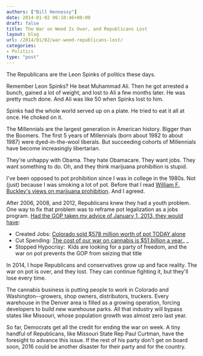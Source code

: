 ```yaml
---
authors: ["Bill Hennessy"]
date: 2014-01-02 06:10:46+00:00
draft: false
title: The War on Weed Is Over, and Republicans Lost
layout: blog
url: /2014/01/02/war-weed-republicans-lost/
categories:
- Politics
type: "post"
---
```


The Republicans are the Leon Spinks of politics these days.

Remember Leon Spinks? He beat Muhammad Ali. Then he got arrested a bunch, gained a lot of weight, and lost to Ali a few months later. He was pretty much done. And Ali was like 50 when Spinks lost to him.

Spinks had the whole world served up on a plate. He tried to eat it all at once. He choked on it.

The Millennials are the largest generation in American history. Bigger than the Boomers. The first 5 years of Millennials (born about 1982 to about 1987) were dyed-in-the-wool liberals. But succeeding cohorts of Millennials have become increasingly libertarian.

They're unhappy with Obama. They hate Obamacare. They want jobs. They want something to do. Oh, and they think marijuana prohibition is stupid.

I've been opposed to pot prohibition since I was in college in the 1980s. Not (just) because I was smoking a lot of pot. Before that I read [William F. Buckley's views on marijuana prohibition](https://hennessysview.com/2013/02/27/weednesday-post-why-the-gop-needs-to-champion-marijuana-law-reform/). And I agreed.

After 2006, 2008, and 2012, Republicans knew they had a youth problem. One way to fix that problem was to reframe pot legalization as a jobs program. [Had the GOP taken my advice of January 1, 2013, they would have](https://hennessysview.com/2013/01/01/its-time-to-end-war-on-weed/):



  * Created Jobs: [Colorado sold $578 million worth of pot TODAY alone](https://www.bloomberg.com/news/2013-12-31/pot-shops-in-denver-open-door-to-578-million-in-sales.html)
  * Cut Spending: [The cost of our war on cannabis is $51 _billion_ a year](https://www.drugpolicy.org/wasted-tax-dollars)_
_
  * Stopped Hypocrisy:  Kids are looking for a party of freedom, and the war on pot prevents the GOP from seizing that title

In 2014, I hope Republicans and conservatives grow up and face reality. The war on pot is over, and they lost. They can continue fighting it, but they'll lose every time.

The cannabis business is putting people to work in Colorado and Washington--growers, shop owners, distributors, truckers. Every warehouse in the Denver area is filled as a growing operation, forcing developers to build new warehouse parks. All that industry will bypass states like Missouri, whose population growth was almost zero last year.

So far, Democrats get all the credit for ending the war on week. A tiny handful of Republicans, like Missouri State Rep Paul Curtman, have the foresight to advance this issue. If the rest of his party don't get on board soon, 2016 could be another disaster for their party and for the country.
